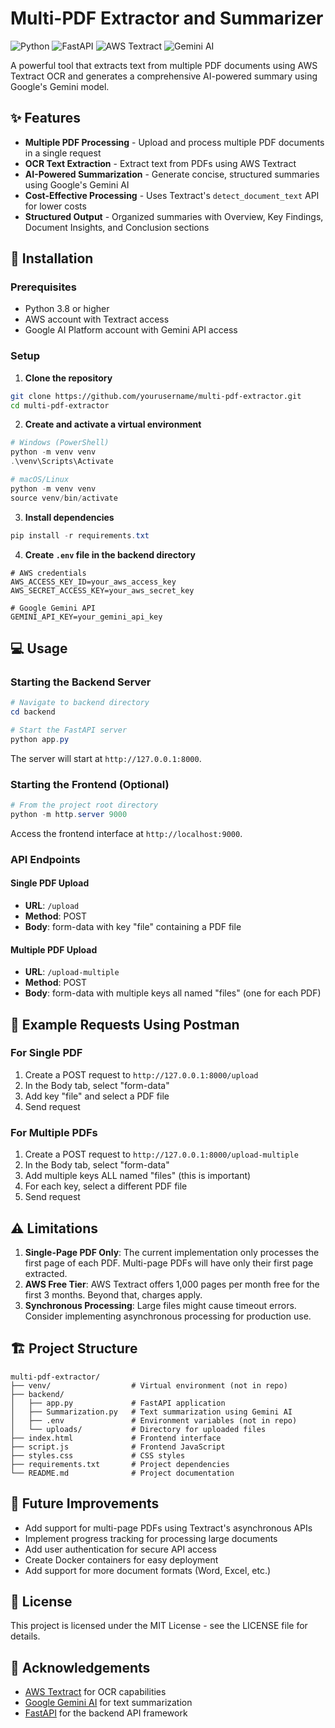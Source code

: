 # Multi-PDF Extractor and Summarizer

![Python](https://img.shields.io/badge/Python-3.8%2B-blue)
![FastAPI](https://img.shields.io/badge/FastAPI-0.100.0-green)
![AWS Textract](https://img.shields.io/badge/AWS-Textract-orange)
![Gemini AI](https://img.shields.io/badge/Google-Gemini_AI-red)

A powerful tool that extracts text from multiple PDF documents using AWS Textract OCR and generates a comprehensive AI-powered summary using Google's Gemini model.

## ✨ Features

- **Multiple PDF Processing** - Upload and process multiple PDF documents in a single request
- **OCR Text Extraction** - Extract text from PDFs using AWS Textract
- **AI-Powered Summarization** - Generate concise, structured summaries using Google's Gemini AI
- **Cost-Effective Processing** - Uses Textract's `detect_document_text` API for lower costs
- **Structured Output** - Organized summaries with Overview, Key Findings, Document Insights, and Conclusion sections

## 🚀 Installation

### Prerequisites

- Python 3.8 or higher
- AWS account with Textract access
- Google AI Platform account with Gemini API access

### Setup

1. **Clone the repository**

```bash
git clone https://github.com/yourusername/multi-pdf-extractor.git
cd multi-pdf-extractor
```

2. **Create and activate a virtual environment**

```powershell
# Windows (PowerShell)
python -m venv venv
.\venv\Scripts\Activate

# macOS/Linux
python -m venv venv
source venv/bin/activate
```

3. **Install dependencies**

```powershell
pip install -r requirements.txt
```

4. **Create `.env` file in the backend directory**

```
# AWS credentials
AWS_ACCESS_KEY_ID=your_aws_access_key
AWS_SECRET_ACCESS_KEY=your_aws_secret_key

# Google Gemini API
GEMINI_API_KEY=your_gemini_api_key
```

## 💻 Usage

### Starting the Backend Server

```powershell
# Navigate to backend directory
cd backend

# Start the FastAPI server
python app.py
```

The server will start at `http://127.0.0.1:8000`.

### Starting the Frontend (Optional)

```powershell
# From the project root directory
python -m http.server 9000
```

Access the frontend interface at `http://localhost:9000`.

### API Endpoints

#### Single PDF Upload
- **URL**: `/upload`
- **Method**: POST
- **Body**: form-data with key "file" containing a PDF file

#### Multiple PDF Upload
- **URL**: `/upload-multiple`
- **Method**: POST
- **Body**: form-data with multiple keys all named "files" (one for each PDF)

## 📝 Example Requests Using Postman

### For Single PDF
1. Create a POST request to `http://127.0.0.1:8000/upload`
2. In the Body tab, select "form-data"
3. Add key "file" and select a PDF file
4. Send request

### For Multiple PDFs
1. Create a POST request to `http://127.0.0.1:8000/upload-multiple`
2. In the Body tab, select "form-data"
3. Add multiple keys ALL named "files" (this is important)
4. For each key, select a different PDF file
5. Send request

## ⚠️ Limitations

1. **Single-Page PDF Only**: The current implementation only processes the first page of each PDF. Multi-page PDFs will have only their first page extracted.
2. **AWS Free Tier**: AWS Textract offers 1,000 pages per month free for the first 3 months. Beyond that, charges apply.
3. **Synchronous Processing**: Large files might cause timeout errors. Consider implementing asynchronous processing for production use.

## 🏗️ Project Structure

```
multi-pdf-extractor/
├── venv/                  # Virtual environment (not in repo)
├── backend/
│   ├── app.py             # FastAPI application
│   ├── Summarization.py   # Text summarization using Gemini AI
│   ├── .env               # Environment variables (not in repo)
│   └── uploads/           # Directory for uploaded files
├── index.html             # Frontend interface
├── script.js              # Frontend JavaScript
├── styles.css             # CSS styles
├── requirements.txt       # Project dependencies
└── README.md              # Project documentation
```

## 🔮 Future Improvements

- Add support for multi-page PDFs using Textract's asynchronous APIs
- Implement progress tracking for processing large documents
- Add user authentication for secure API access
- Create Docker containers for easy deployment
- Add support for more document formats (Word, Excel, etc.)

## 📄 License

This project is licensed under the MIT License - see the LICENSE file for details.

## 🙏 Acknowledgements

- [AWS Textract](https://aws.amazon.com/textract/) for OCR capabilities
- [Google Gemini AI](https://ai.google.dev/) for text summarization
- [FastAPI](https://fastapi.tiangolo.com/) for the backend API framework 